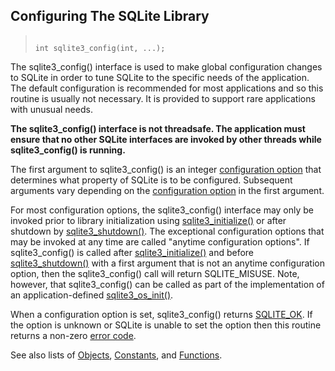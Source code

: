 ## Configuring The SQLite Library




> ```
> 
> int sqlite3_config(int, ...);
> 
> ```



The sqlite3\_config() interface is used to make global configuration
changes to SQLite in order to tune SQLite to the specific needs of
the application. The default configuration is recommended for most
applications and so this routine is usually not necessary. It is
provided to support rare applications with unusual needs.


**The sqlite3\_config() interface is not threadsafe. The application
must ensure that no other SQLite interfaces are invoked by other
threads while sqlite3\_config() is running.**


The first argument to sqlite3\_config() is an integer
[configuration option](../c3ref/c_config_covering_index_scan.html) that determines
what property of SQLite is to be configured. Subsequent arguments
vary depending on the [configuration option](../c3ref/c_config_covering_index_scan.html)
in the first argument.


For most configuration options, the sqlite3\_config() interface
may only be invoked prior to library initialization using
[sqlite3\_initialize()](../c3ref/initialize.html) or after shutdown by [sqlite3\_shutdown()](../c3ref/initialize.html).
The exceptional configuration options that may be invoked at any time
are called "anytime configuration options".
If sqlite3\_config() is called after [sqlite3\_initialize()](../c3ref/initialize.html) and before
[sqlite3\_shutdown()](../c3ref/initialize.html) with a first argument that is not an anytime
configuration option, then the sqlite3\_config() call will return SQLITE\_MISUSE.
Note, however, that sqlite3\_config() can be called as part of the
implementation of an application\-defined [sqlite3\_os\_init()](../c3ref/initialize.html).


When a configuration option is set, sqlite3\_config() returns [SQLITE\_OK](../rescode.html#ok).
If the option is unknown or SQLite is unable to set the option
then this routine returns a non\-zero [error code](../rescode.html).


See also lists of
 [Objects](../c3ref/objlist.html),
 [Constants](../c3ref/constlist.html), and
 [Functions](../c3ref/funclist.html).


